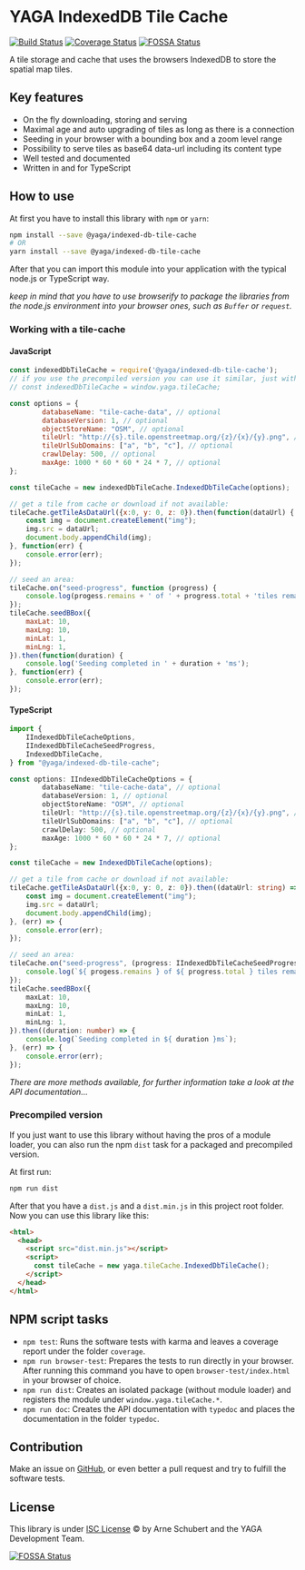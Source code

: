 # YAGA IndexedDB Tile Cache

[![Build Status](https://travis-ci.org/yagajs/indexed-db-tile-cache.svg?branch=develop)](https://travis-ci.org/yagajs/indexed-db-tile-cache)
[![Coverage Status](https://coveralls.io/repos/github/yagajs/indexed-db-tile-cache/badge.svg?branch=develop)](https://coveralls.io/github/yagajs/indexed-db-tile-cache?branch=develop)
[![FOSSA Status](https://app.fossa.io/api/projects/git%2Bgithub.com%2Fyagajs%2Findexed-db-tile-cache.svg?type=shield)](https://app.fossa.io/projects/git%2Bgithub.com%2Fyagajs%2Findexed-db-tile-cache?ref=badge_shield)

A tile storage and cache that uses the browsers IndexedDB to store the spatial map tiles.

## Key features

* On the fly downloading, storing and serving
* Maximal age and auto upgrading of tiles as long as there is a connection
* Seeding in your browser with a bounding box and a zoom level range
* Possibility to serve tiles as base64 data-url including its content type
* Well tested and documented
* Written in and for TypeScript


## How to use

At first you have to install this library with `npm` or `yarn`:

```bash
npm install --save @yaga/indexed-db-tile-cache
# OR
yarn install --save @yaga/indexed-db-tile-cache
```

After that you can import this module into your application with the typical node.js or TypeScript way.

*keep in mind that you have to use browserify to package the libraries from the node.js environment into your browser
ones, such as `Buffer` or `request`.*

### Working with a tile-cache

#### JavaScript
```javascript
const indexedDbTileCache = require('@yaga/indexed-db-tile-cache');
// if you use the precompiled version you can use it similar, just with this change:
// const indexedDbTileCache = window.yaga.tileCache;

const options = {
        databaseName: "tile-cache-data", // optional
        databaseVersion: 1, // optional
        objectStoreName: "OSM", // optional
        tileUrl: "http://{s}.tile.openstreetmap.org/{z}/{x}/{y}.png", // optional
        tileUrlSubDomains: ["a", "b", "c"], // optional
        crawlDelay: 500, // optional
        maxAge: 1000 * 60 * 60 * 24 * 7, // optional
};

const tileCache = new indexedDbTileCache.IndexedDbTileCache(options);

// get a tile from cache or download if not available:
tileCache.getTileAsDataUrl({x:0, y: 0, z: 0}).then(function(dataUrl) {
    const img = document.createElement("img");
    img.src = dataUrl;
    document.body.appendChild(img);
}, function(err) {
    console.error(err);
});

// seed an area:
tileCache.on("seed-progress", function (progress) {
    console.log(progess.remains + ' of ' + progress.total + 'tiles remains...');
});
tileCache.seedBBox({
    maxLat: 10,
    maxLng: 10,
    minLat: 1,
    minLng: 1,
}).then(function(duration) {
    console.log('Seeding completed in ' + duration + 'ms');
}, function(err) {
    console.error(err);
});

```

#### TypeScript
```typescript
import {
    IIndexedDbTileCacheOptions,
    IIndexedDbTileCacheSeedProgress,
    IndexedDbTileCache,
} from "@yaga/indexed-db-tile-cache";

const options: IIndexedDbTileCacheOptions = {
        databaseName: "tile-cache-data", // optional
        databaseVersion: 1, // optional
        objectStoreName: "OSM", // optional
        tileUrl: "http://{s}.tile.openstreetmap.org/{z}/{x}/{y}.png", // optional
        tileUrlSubDomains: ["a", "b", "c"], // optional
        crawlDelay: 500, // optional
        maxAge: 1000 * 60 * 60 * 24 * 7, // optional
};

const tileCache = new IndexedDbTileCache(options);

// get a tile from cache or download if not available:
tileCache.getTileAsDataUrl({x:0, y: 0, z: 0}).then((dataUrl: string) => {
    const img = document.createElement("img");
    img.src = dataUrl;
    document.body.appendChild(img);
}, (err) => {
    console.error(err);
});

// seed an area:
tileCache.on("seed-progress", (progress: IIndexedDbTileCacheSeedProgress) => {
    console.log(`${ progess.remains } of ${ progress.total } tiles remains...`);
});
tileCache.seedBBox({
    maxLat: 10,
    maxLng: 10,
    minLat: 1,
    minLng: 1,
}).then((duration: number) => {
    console.log(`Seeding completed in ${ duration }ms`);
}, (err) => {
    console.error(err);
});

```

*There are more methods available, for further information take a look at the API documentation...*

### Precompiled version

If you just want to use this library without having the pros of a module loader, you can also run the npm `dist` task
for a packaged and precompiled version.

At first run:

```bash
npm run dist
```

After that you have a `dist.js` and a `dist.min.js` in this project root folder. Now you can use this library like this:

```html
<html>
  <head>
    <script src="dist.min.js"></script>
    <script>
      const tileCache = new yaga.tileCache.IndexedDbTileCache();
    </script>
  </head>
</html>
```

## NPM script tasks

* `npm test`: Runs the software tests with karma and leaves a coverage report under the folder `coverage`.
* `npm run browser-test`: Prepares the tests to run directly in your browser. After running this command you have to open
`browser-test/index.html` in your browser of choice.
* `npm run dist`: Creates an isolated package (without module loader) and registers the module under
`window.yaga.tileCache.*`.
* `npm run doc`: Creates the API documentation with `typedoc` and places the documentation in the folder `typedoc`.

## Contribution

Make an issue on [GitHub](https://github.com/yagajs/indexed-db-tile-cache/), or even better a pull request and try to
fulfill the software tests.

## License

This library is under [ISC License](https://spdx.org/licenses/ISC.html) © by Arne Schubert and the YAGA Development
Team.

[![FOSSA Status](https://app.fossa.io/api/projects/git%2Bgithub.com%2Fyagajs%2Findexed-db-tile-cache.svg?type=large)](https://app.fossa.io/projects/git%2Bgithub.com%2Fyagajs%2Findexed-db-tile-cache?ref=badge_large)